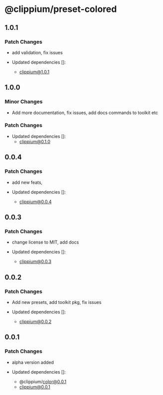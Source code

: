 # @clippium/preset-colored

## 1.0.1

### Patch Changes

- add validation, fix issues

- Updated dependencies []:
  - clippium@1.0.1

## 1.0.0

### Minor Changes

- Add more documentation, fix issues, add docs commands to toolkit etc

### Patch Changes

- Updated dependencies []:
  - clippium@0.1.0

## 0.0.4

### Patch Changes

- add new feats,

- Updated dependencies []:
  - clippium@0.0.4

## 0.0.3

### Patch Changes

- change license to MIT, add docs

- Updated dependencies []:
  - clippium@0.0.3

## 0.0.2

### Patch Changes

- Add new presets, add toolkit pkg, fix issues

- Updated dependencies []:
  - clippium@0.0.2

## 0.0.1

### Patch Changes

- alpha version added

- Updated dependencies []:
  - @clippium/color@0.0.1
  - clippium@0.0.1
